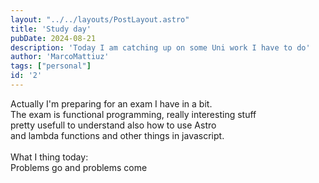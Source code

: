 ```yaml
---
layout: "../../layouts/PostLayout.astro"
title: 'Study day'
pubDate: 2024-08-21
description: 'Today I am catching up on some Uni work I have to do'
author: 'MarcoMattiuz'
tags: ["personal"]
id: '2'
---
```

Actually I'm preparing for an exam I have in a bit.<br>
The exam is functional programming, really interesting stuff<br>
pretty usefull to understand also how to use Astro <br>
and lambda functions and other things in javascript.
<br> <br>
What I thing today:<br>
Problems go and problems come  
